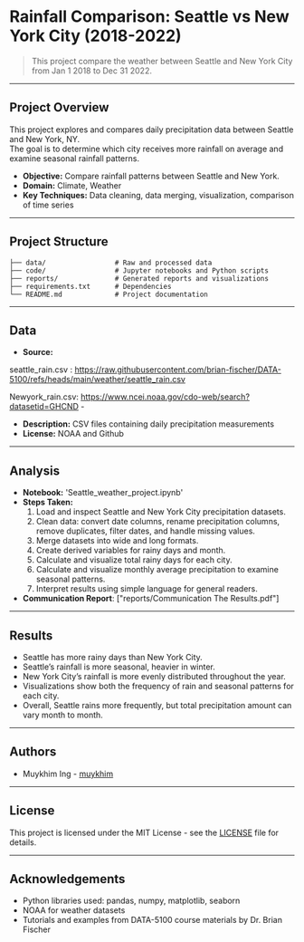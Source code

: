 # Rainfall Comparison: Seattle vs New York City (2018-2022)

> This project compare the weather between Seattle and New York City from Jan 1 2018 to Dec 31 2022.

--- 

## Project Overview

This project explores and compares daily precipitation data between Seattle and New York, NY.  
The goal is to determine which city receives more rainfall on average and examine seasonal rainfall patterns. 

- **Objective:** Compare rainfall patterns between Seattle and New York.
- **Domain:** Climate, Weather
- **Key Techniques:** Data cleaning, data merging, visualization, comparison of time series

---

## Project Structure

```
├── data/                 # Raw and processed data
├── code/                 # Jupyter notebooks and Python scripts
├── reports/              # Generated reports and visualizations
├── requirements.txt      # Dependencies
└── README.md             # Project documentation
```

---

## Data

- **Source:** 

seattle_rain.csv : https://raw.githubusercontent.com/brian-fischer/DATA-5100/refs/heads/main/weather/seattle_rain.csv

Newyork_rain.csv: https://www.ncei.noaa.gov/cdo-web/search?datasetid=GHCND - 

- **Description:** CSV files containing daily precipitation measurements
- **License:** NOAA and Github

---

## Analysis

- **Notebook:** 'Seattle_weather_project.ipynb'
- **Steps Taken:** 
    1. Load and inspect Seattle and New York City precipitation datasets. 
    2. Clean data: convert date columns, rename precipitation columns, remove duplicates, filter dates, and handle missing values.
    3. Merge datasets into wide and long formats.  
    4. Create derived variables for rainy days and month.  
    5. Calculate and visualize total rainy days for each city.  
    6. Calculate and visualize monthly average precipitation to examine seasonal patterns.  
    7. Interpret results using simple language for general readers.
- **Communication Report**: ["reports/Communication The Results.pdf"]


---

## Results

- Seattle has more rainy days than New York City.  
- Seattle’s rainfall is more seasonal, heavier in winter.  
- New York City’s rainfall is more evenly distributed throughout the year.  
- Visualizations show both the frequency of rain and seasonal patterns for each city.
- Overall, Seattle rains more frequently, but total precipitation amount can vary month to month.

---

## Authors

- Muykhim Ing - [muykhim](https://github.com/muykhim)

---

## License

This project is licensed under the MIT License - see the [LICENSE](LICENSE) file for details.

---

## Acknowledgements

- Python libraries used: pandas, numpy, matplotlib, seaborn 
- NOAA for weather datasets
- Tutorials and examples from DATA-5100 course materials by Dr. Brian Fischer